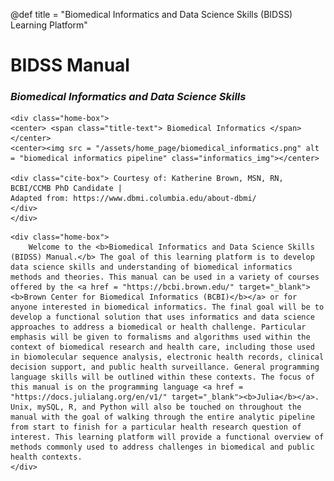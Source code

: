 @def title = "Biomedical Informatics and Data Science Skills (BIDSS) Learning Platform"

# BIDSS Manual
### *Biomedical Informatics and Data Science Skills*

~~~   
<div class="home-box">
<center> <span class="title-text"> Biomedical Informatics </span> </center>
<center><img src = "/assets/home_page/biomedical_informatics.png" alt = "biomedical informatics pipeline" class="informatics_img"></center>

<div class="cite-box"> Courtesy of: Katherine Brown, MSN, RN, BCBI/CCMB PhD Candidate |
Adapted from: https://www.dbmi.columbia.edu/about-dbmi/
</div>
</div>
~~~ 

~~~ 
<div class="home-box">
    Welcome to the <b>Biomedical Informatics and Data Science Skills (BIDSS) Manual.</b> The goal of this learning platform is to develop data science skills and understanding of biomedical informatics methods and theories. This manual can be used in a variety of courses offered by the <a href = "https://bcbi.brown.edu/" target="_blank"><b>Brown Center for Biomedical Informatics (BCBI)</b></a> or for anyone interested in biomedical informatics. The final goal will be to develop a functional solution that uses informatics and data science approaches to address a biomedical or health challenge. Particular emphasis will be given to formalisms and algorithms used within the context of biomedical research and health care, including those used in biomolecular sequence analysis, electronic health records, clinical decision support, and public health surveillance. General programming language skills will be outlined within these contexts. The focus of this manual is on the programming language <a href = "https://docs.julialang.org/en/v1/" target="_blank"><b>Julia</b></a>. Unix, mySQL, R, and Python will also be touched on throughout the manual with the goal of walking through the entire analytic pipeline from start to finish for a particular health research question of interest. This learning platform will provide a functional overview of methods commonly used to address challenges in biomedical and public health contexts.
</div> 
~~~ 

<!-- ~~~   
<div class="home-box">
<center> <span class="title-text"> INFORMATICS @ BROWN </span> </center>
<center><img src = "/assets/home_page/informatics_pipeline.png" alt = "biomedical informatics pipeline" class=""></center>
<div class="cite-box"> Flynn AJ, Friedman CP, Boisvert P, Landis‐Lewis Z, Lagoze C. The Knowledge Object Reference Ontology (KORO): A formalism to support management and sharing of computable biomedical knowledge for learning health systems. Learning Health Systems. 2018 Apr;2(2):e10054.</div>
</div>
~~~  -->



<!--- You may be interested in:
- [Summer Course 2021: BIOL 6535](/courses/summer/)
-->